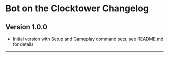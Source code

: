 # Bot on the Clocktower Changelog

## Version 1.0.0

* Initial version with Setup and Gameplay command sets; see README.md for details

---